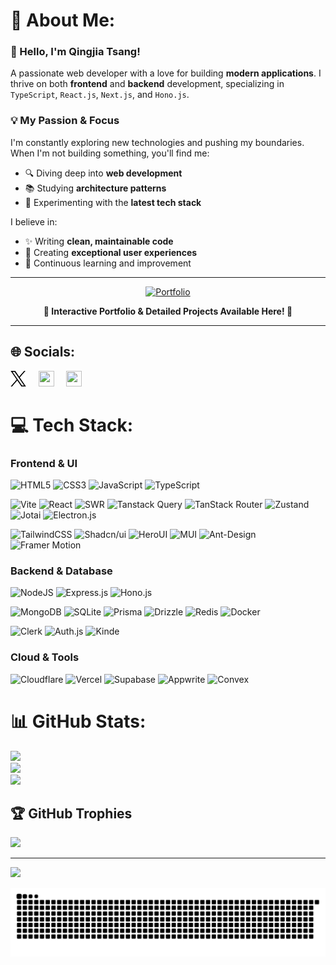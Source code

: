 # 💫 About Me:

<div align="left">

### 👋 Hello, I'm Qingjia Tsang!

A passionate web developer with a love for building **modern applications**. I thrive on both **frontend** and **backend** development, specializing in `TypeScript`, `React.js`, `Next.js`, and `Hono.js`.

### 💡 My Passion & Focus

I'm constantly exploring new technologies and pushing my boundaries. When I'm not building something, you'll find me:

- 🔍 Diving deep into **web development**
- 📚 Studying **architecture patterns**
- 🚀 Experimenting with the **latest tech stack**

I believe in:

- ✨ Writing **clean, maintainable code**
- 🎯 Creating **exceptional user experiences**
- 🔄 Continuous learning and improvement

</div>

<div align="center">
  <hr/>
  <a href="https://portfolioqingjiatsang.vercel.app/" target="_blank">
    <img src="https://img.shields.io/badge/👉%20Click%20to%20View%20My%20Portfolio-black?style=for-the-badge&logo=vercel&logoColor=white" alt="Portfolio" />
  </a>
  <p align="center">
    <strong>🌟 Interactive Portfolio & Detailed Projects Available Here! 🌟</strong>
  </p>
  <hr/>
</div>

## 🌐 Socials:

[<img src="https://raw.githubusercontent.com/simple-icons/simple-icons/develop/icons/x.svg" width="25" height="25">](https://x.com/JohnLocke72__) &nbsp;&nbsp;&nbsp; [<img src="https://raw.githubusercontent.com/rahuldkjain/github-profile-readme-generator/master/src/images/icons/Social/linked-in-alt.svg" width="25" height="25">](https://linkedin.com/in/Qingjia_Tsang) &nbsp;&nbsp;&nbsp; [<img src="https://raw.githubusercontent.com/simple-icons/simple-icons/develop/icons/gmail.svg" width="25" height="25">](mailto:johnlocke12321@gmail.com)

# 💻 Tech Stack:

### Frontend & UI

![HTML5](https://img.shields.io/badge/html5-%23E34F26.svg?style=flat&logo=html5&logoColor=white) ![CSS3](https://img.shields.io/badge/css3-%231572B6.svg?style=flat&logo=css3&logoColor=white) ![JavaScript](https://img.shields.io/badge/javascript-%23323330.svg?style=flat&logo=javascript&logoColor=%23F7DF1E) ![TypeScript](https://img.shields.io/badge/typescript-%23007ACC.svg?style=flat&logo=typescript&logoColor=white)

![Vite](https://img.shields.io/badge/vite-%23646CFF.svg?style=flat&logo=vite&logoColor=white) ![React](https://img.shields.io/badge/react-%2320232a.svg?style=flat&logo=react&logoColor=%2361DAFB) ![SWR](https://img.shields.io/badge/SWR-%23000000.svg?style=flat&logo=vercel&logoColor=white) ![Tanstack Query](https://img.shields.io/badge/-React%20Query-FF4154?style=flat&logo=react%20query&logoColor=white) ![TanStack Router](https://img.shields.io/badge/TanStack_Router-FF4154?style=flat&logo=react&logoColor=white) ![Zustand](https://img.shields.io/badge/zustand-%2320232a.svg?style=flat&logo=react&logoColor=%2361DAFB) ![Jotai](https://img.shields.io/badge/jotai-%2320232a.svg?style=flat&logo=react&logoColor=%2361DAFB) ![Electron.js](https://img.shields.io/badge/Electron-191970?style=flat&logo=Electron&logoColor=white)

![TailwindCSS](https://img.shields.io/badge/tailwindcss-%2338B2AC.svg?style=flat&logo=tailwind-css&logoColor=white) ![Shadcn/ui](https://img.shields.io/badge/shadcn/ui-000000?style=flat&logo=shadcnui&logoColor=white) ![HeroUI](https://img.shields.io/badge/HeroUI-black?style=flat&logo=heroicons&logoColor=white) ![MUI](https://img.shields.io/badge/MUI-%230081CB.svg?style=flat&logo=mui&logoColor=white) ![Ant-Design](https://img.shields.io/badge/-AntDesign-%230170FE?style=flat&logo=ant-design&logoColor=white) ![Framer Motion](https://img.shields.io/badge/Framer_Motion-black?style=flat&logo=framer&logoColor=blue)

### Backend & Database

![NodeJS](https://img.shields.io/badge/node.js-6DA55F?style=flat&logo=node.js&logoColor=white) ![Express.js](https://img.shields.io/badge/express.js-%23404d59.svg?style=flat&logo=express&logoColor=%2361DAFB) ![Hono.js](https://img.shields.io/badge/hono.js-%23FF4B03.svg?style=flat&logo=hono&logoColor=white)

![MongoDB](https://img.shields.io/badge/MongoDB-%234ea94b.svg?style=flat&logo=mongodb&logoColor=white) ![SQLite](https://img.shields.io/badge/sqlite-%2307405e.svg?style=flat&logo=sqlite&logoColor=white) ![Prisma](https://img.shields.io/badge/Prisma-3982CE?style=flat&logo=Prisma&logoColor=white) ![Drizzle](https://img.shields.io/badge/Drizzle-C5F74F?style=flat&logo=drizzle&logoColor=black) ![Redis](https://img.shields.io/badge/redis-%23DD0031.svg?style=flat&logo=redis&logoColor=white) ![Docker](https://img.shields.io/badge/docker-%230db7ed.svg?style=flat&logo=docker&logoColor=white)

![Clerk](https://img.shields.io/badge/Clerk-6C47FF?style=flat&logo=clerk&logoColor=white) ![Auth.js](https://img.shields.io/badge/Auth.js-000000?style=flat&logo=authjs&logoColor=white) ![Kinde](https://img.shields.io/badge/Kinde-FF4154?style=flat&logo=kinde&logoColor=white)

### Cloud & Tools

![Cloudflare](https://img.shields.io/badge/Cloudflare-F38020?style=flat&logo=Cloudflare&logoColor=white) ![Vercel](https://img.shields.io/badge/vercel-%23000000.svg?style=flat&logo=vercel&logoColor=white) ![Supabase](https://img.shields.io/badge/Supabase-3ECF8E?style=flat&logo=supabase&logoColor=white) ![Appwrite](https://img.shields.io/badge/Appwrite-%23FD366E.svg?style=flat&logo=appwrite&logoColor=white) ![Convex](https://img.shields.io/badge/Convex-FF4154?style=flat&logo=convex&logoColor=white)

# 📊 GitHub Stats:

<div>
  <picture>
    <source
      srcset="https://my-own-github-readme-stats-liart.vercel.app/api?username=qingjiatsang&theme=dark&hide_border=false&show_icons=true&custom_title=Qingjia%20Tsang%27s%20GitHub%20Stats&icon_color=6366f1&title_color=6366f1&cache_seconds=1800"
      media="(prefers-color-scheme: dark)"
    />
    <img src="https://my-own-github-readme-stats-liart.vercel.app/api?username=qingjiatsang&theme=buefy&hide_border=false&show_icons=true&custom_title=Qingjia%20Tsang%27s%20GitHub%20Stats&icon_color=6366f1&title_color=6366f1&cache_seconds=1800" width="350px" />
  </picture>
  <br/>
  <picture>
    <source
      srcset="https://my-own-github-readme-streak-stats.vercel.app/?user=qingjiatsang&theme=dark&hide_border=false&ring_color=6366f1&fire_color=6366f1&currStreakLabel_color=6366f1&cache_seconds=1800"
      media="(prefers-color-scheme: dark)"
    />
    <img src="https://my-own-github-readme-streak-stats.vercel.app/?user=qingjiatsang&theme=buefy&hide_border=false&ring_color=6366f1&fire_color=6366f1&currStreakLabel_color=6366f1&cache_seconds=1800" width="350px" />
  </picture>
  <br/>
  <picture>
    <source
      srcset="https://my-own-github-readme-stats-liart.vercel.app/api/top-langs/?username=qingjiatsang&theme=dark&hide_border=false&layout=compact&title_color=6366f1&cache_seconds=1800"
      media="(prefers-color-scheme: dark)"
    />
    <img src="https://my-own-github-readme-stats-liart.vercel.app/api/top-langs/?username=qingjiatsang&theme=buefy&hide_border=false&layout=compact&title_color=6366f1&cache_seconds=1800" width="350px" />
  </picture>
</div>

## 🏆 GitHub Trophies

<div>
  <img src="https://github-profile-trophy.vercel.app/?username=qingjiatsang&theme=flat&no-frame=true&column=5&margin-w=15&margin-h=15&rank=-?&title=Commits,Issues,PullRequest,Repositories,Stars,Followers&no-bg=true" />
</div>

---

[![](https://visitcount.itsvg.in/api?id=qingjiatsang&icon=0&color=0)](https://visitcount.itsvg.in)

<!-- Proudly created with GPRM ( https://gprm.itsvg.in ) -->

<picture>
  <source media="(prefers-color-scheme: dark)" srcset="https://raw.githubusercontent.com/QingjiaTsang/QingjiaTsang/output/github-snake-dark.svg" />
  <source media="(prefers-color-scheme: light)" srcset="https://raw.githubusercontent.com/QingjiaTsang/QingjiaTsang/output/github-snake.svg" />
  <img alt="github-snake" src="https://raw.githubusercontent.com/QingjiaTsang/QingjiaTsang/output/github-snake.svg" />
</picture>
